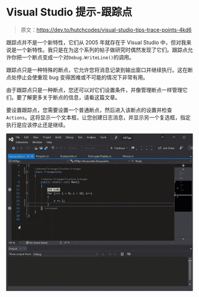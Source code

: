 # Visual Studio 提示-跟踪点

> 原文：<https://dev.to/hutchcodes/visual-studio-tips-trace-points-4kd6>

跟踪点并不是一个新特性，它们从 2005 年就存在于 Visual Studio 中，但对我来说是一个新特性。我只是在为这个系列的帖子做研究时偶然发现了它们。跟踪点允许你把一个断点变成一个对`Debug.WriteLine()`的调用。

跟踪点只是一种特殊的断点，它允许您将消息记录到输出窗口并继续执行。这在断点处停止会使重现 bug 变得困难或不可能的情况下非常有用。

由于跟踪点只是一种断点，您还可以对它们设置条件，并像管理断点一样管理它们。要了解更多关于断点的信息，请看这篇文章。

要设置跟踪点，您需要设置一个普通断点，然后进入该断点的设置并检查`Actions`。这将显示一个文本框，让您创建日志消息，并显示另一个复选框，指定执行是应该停止还是继续。

[![alt text](img/fb131e58d39164b5efddc2e0e938f97c.png "Visual of creating and using a Tracepoint.")](https://res.cloudinary.com/practicaldev/image/fetch/s--5ibD9xaF--/c_limit%2Cf_auto%2Cfl_progressive%2Cq_66%2Cw_880/https://hutchcodes.net/img/2019/Tracepoints.gif)